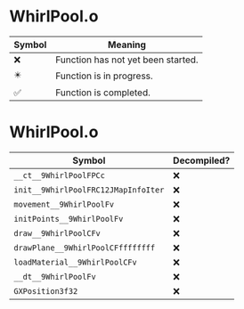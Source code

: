 # WhirlPool.o
| Symbol | Meaning 
| ------------- | ------------- 
| :x: | Function has not yet been started. 
| :eight_pointed_black_star: | Function is in progress. 
| :white_check_mark: | Function is completed. 


# WhirlPool.o
| Symbol | Decompiled? |
| ------------- | ------------- |
| `__ct__9WhirlPoolFPCc` | :x: |
| `init__9WhirlPoolFRC12JMapInfoIter` | :x: |
| `movement__9WhirlPoolFv` | :x: |
| `initPoints__9WhirlPoolFv` | :x: |
| `draw__9WhirlPoolCFv` | :x: |
| `drawPlane__9WhirlPoolCFffffffff` | :x: |
| `loadMaterial__9WhirlPoolCFv` | :x: |
| `__dt__9WhirlPoolFv` | :x: |
| `GXPosition3f32` | :x: |
